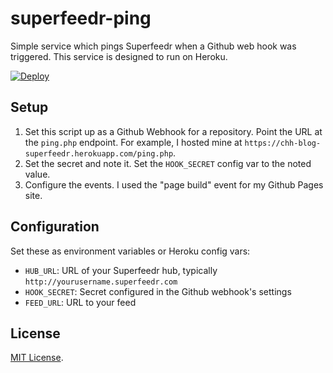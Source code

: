superfeedr-ping
===============

Simple service which pings Superfeedr when a Github web hook was triggered. This service is designed to run on Heroku.

[![Deploy](https://www.herokucdn.com/deploy/button.png)](https://heroku.com/deploy)

Setup
-----

1. Set this script up as a Github Webhook for a repository. Point the URL at the `ping.php` endpoint. For example, I hosted mine at `https://chh-blog-superfeedr.herokuapp.com/ping.php`.
2. Set the secret and note it. Set the `HOOK_SECRET` config var to the noted value.
2. Configure the events. I used the "page build" event for my Github Pages site.

Configuration
-------------

Set these as environment variables or Heroku config vars:

* `HUB_URL`: URL of your Superfeedr hub, typically `http://yourusername.superfeedr.com`
* `HOOK_SECRET`: Secret configured in the Github webhook's settings
* `FEED_URL`: URL to your feed

License
-------

[MIT License](/LICENSE).
